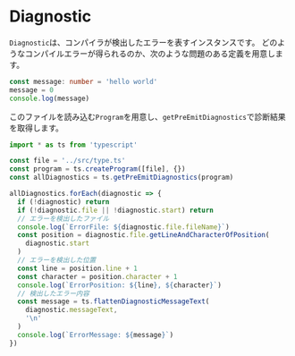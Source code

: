 # Diagnostic

`Diagnostic`は、コンパイラが検出したエラーを表すインスタンスです。 どのようなコンパイルエラーが得られるのか、次のような問題のある定義を用意します。

```typescript
const message: number = 'hello world'
message = 0
console.log(message)
```

このファイルを読み込む`Program`を用意し、`getPreEmitDiagnostics`で診断結果を取得します。

```typescript
import * as ts from 'typescript'

const file = '../src/type.ts'
const program = ts.createProgram([file], {})
const allDiagnostics = ts.getPreEmitDiagnostics(program)

allDiagnostics.forEach(diagnostic => {
  if (!diagnostic) return
  if (!diagnostic.file || !diagnostic.start) return
  // エラーを検出したファイル
  console.log(`ErrorFile: ${diagnostic.file.fileName}`)
  const position = diagnostic.file.getLineAndCharacterOfPosition(
    diagnostic.start
  )
  // エラーを検出した位置
  const line = position.line + 1
  const character = position.character + 1
  console.log(`ErrorPosition: ${line}, ${character}`)
  // 検出したエラー内容
  const message = ts.flattenDiagnosticMessageText(
    diagnostic.messageText,
    '\n'
  )
  console.log(`ErrorMessage: ${message}`)
})
```



